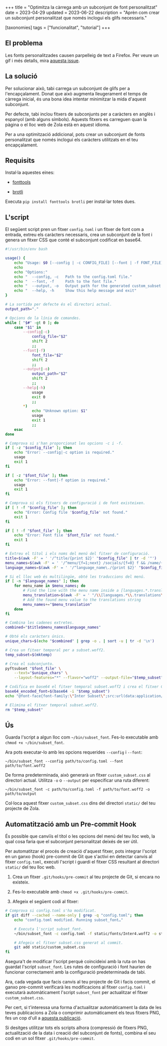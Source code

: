 +++
title = "Optimitza la càrrega amb un subconjunt de font personalitzat"
date = 2023-04-29
updated = 2023-06-22
description = "Aprèn com crear un subconjunt personalitzat que només inclogui els glifs necessaris."

[taxonomies]
tags = ["funcionalitat", "tutorial"]
+++

## El problema

Les fonts personalitzades causen parpelleig de text a Firefox. Per veure un gif i més detalls, mira [aquesta issue](https://github.com/welpo/tabi/issues/75).

## La solució

Per solucionar això, tabi carrega un subconjunt de glifs per a l'encapçalament. Donat que això augmenta lleugerament el temps de càrrega inicial, és una bona idea intentar minimitzar la mida d'aquest subconjunt.

Per defecte, tabi inclou fitxers de subconjunts per a caràcters en anglès i espanyol (amb alguns símbols). Aquests fitxers es carreguen quan la pàgina o el lloc web de Zola està en aquest idioma.

Per a una optimització addicional, pots crear un subconjunt de fonts personalitzat que només inclogui els caràcters utilitzats en el teu encapçalament.

## Requisits

Instal·la aquestes eines:

- [fonttools](https://github.com/fonttools/fonttools)

- [brotli](https://github.com/google/brotli)

Executa `pip install fonttools brotli` per instal·lar totes dues.

## L'script

El següent script pren un fitxer `config.toml` i un fitxer de font com a entrada, extreu els caràcters necessaris, crea un subconjunt de la font i genera un fitxer CSS que conté el subconjunt codificat en base64.

```bash
#!/usr/bin/env bash

usage() {
    echo "Usage: $0 [--config | -c CONFIG_FILE] [--font | -f FONT_FILE] [--output | -o OUTPUT_PATH]"
    echo
    echo "Options:"
    echo "  --config, -c   Path to the config.toml file."
    echo "  --font, -f     Path to the font file."
    echo "  --output, -o   Output path for the generated custom_subset.css file (default: current directory)"
    echo "  --help, -h     Show this help message and exit"
}

# La sortida per defecte és el directori actual.
output_path="."

# Opcions de la línia de comandes.
while [ "$#" -gt 0 ]; do
    case "$1" in
        --config|-c)
            config_file="$2"
            shift 2
            ;;
        --font|-f)
            font_file="$2"
            shift 2
            ;;
        --output|-o)
            output_path="$2"
            shift 2
            ;;
        --help|-h)
            usage
            exit 0
            ;;
        *)
            echo "Unknown option: $1"
            usage
            exit 1
            ;;
    esac
done

# Comprova si s'han proporcionat les opcions -c i -f.
if [ -z "$config_file" ]; then
    echo "Error: --config|-c option is required."
    usage
    exit 1
fi

if [ -z "$font_file" ]; then
    echo "Error: --font|-f option is required."
    usage
    exit 1
fi

# Comprova si els fitxers de configuració i de font existeixen.
if [ ! -f "$config_file" ]; then
    echo "Error: Config file '$config_file' not found."
    exit 1
fi

if [ ! -f "$font_file" ]; then
    echo "Error: Font file '$font_file' not found."
    exit 1
fi

# Extreu el títol i els noms del menú del fitxer de configuració.
title=$(awk -F' = ' '/^title/{print $2}' "$config_file" | tr -d '"')
menu_names=$(awk -F' = ' '/^menu/{f=1;next} /socials/{f=0} f && /name/{print $2}' "$config_file" | cut -d',' -f1 | tr -d '"' )
language_names=$(awk -F' = ' '/^language_name\./{print $2}' "$config_file" | tr -d '"' )

# Si el lloc web és multilingüe, obté les traduccions del menú.
if [ -n "$language_names" ]; then
    for menu_name in $menu_names; do
        # Find the line with the menu name inside a [languages.*.translations] section and get the translated menus.
        menu_translation=$(awk -F' = ' "/\\[languages.*\\.translations\\]/{f=1;next} /^\\[/ {f=0} f && /$menu_name =/{print \$2}" "$config_file" | tr -d '"' )
        # Add the found menu value to the translations string
        menu_names+="$menu_translation"
    done
fi

# Combina les cadenes extretes.
combined="$title$menu_names$language_names"

# Obté els caràcters únics.
unique_chars=$(echo "$combined" | grep -o . | sort -u | tr -d '\n')

# Crea un fitxer temporal per a subset.woff2.
temp_subset=$(mktemp)

# Crea el subconjunto.
pyftsubset "$font_file" \
    --text="$unique_chars" \
    --layout-features="*" --flavor="woff2" --output-file="$temp_subset" --with-zopfli

# Codifica en base64 el fitxer temporal subset.woff2 i crea el fitxer CSS.
base64_encoded_font=$(base64 -i "$temp_subset")
echo "@font-face{font-family:\"Inter Subset\";src:url(data:application/font-woff2;base64,$base64_encoded_font);}" > "$output_path/custom_subset.css"

# Elimina el fitxer temporal subset.woff2.
rm "$temp_subset"
```

## Ús

Guarda l'script a algun lloc com `~/bin/subset_font`. Fes-lo executable amb `chmod +x ~/bin/subset_font`.

Ara pots executar-lo amb les opcions requerides `--config` i `--font`:

```
~/bin/subset_font --config path/to/config.toml --font path/to/font.woff2
```

De forma predeterminada, això generarà un fitxer `custom_subset.css` al directori actual. Utilitza `-o` o `--output` per especificar una ruta diferent:

```
~/bin/subset_font -c path/to/config.toml -f path/to/font.woff2 -o path/to/output
```

Col·loca aquest fitxer `custom_subset.css` dins del directori `static/` del teu projecte de Zola.

## Automatització amb un Pre-commit Hook

És possible que canviïs el títol o les opcions del menú del teu lloc web, la qual cosa faria que el subconjunt personalitzat deixés de ser útil.

Per automatitzar el procés de creació d'aquest fitxer, pots integrar l'script en un ganxo (hook) pre-commit de Git que s'activi en detectar canvis al fitxer `config.toml`, executi l'script i guardi el fitxer CSS resultant al directori `static/` del teu lloc web.

1. Crea un fitxer `.git/hooks/pre-commit` al teu projecte de Git, si encara no existeix.

2. Fes-lo executable amb `chmod +x .git/hooks/pre-commit`.

3. Afegeix el següent codi al fitxer:

```bash
# Comprova si config.toml s'ha modificat.
if git diff --cached --name-only | grep -q "config.toml"; then
    echo "config.toml modified. Running subset_font…"

    # Executa l'script subset_font.
    ~/bin/subset_font -c config.toml -f static/fonts/Inter4.woff2 -o static/

    # Afegeix el fitxer subset.css generat al commit.
    git add static/custom_subset.css
fi
```

Asegura't de modificar l'script perquè coincideixi amb la ruta on has guardat l'script `subset_font`. Les rutes de configuració i font haurien de funcionar correctament amb la configuració predeterminada de tabi.

Ara, cada vegada que facis canvis al teu projecte de Git i facis commit, el ganxo pre-commit verificarà les modificacions al fitxer `config.toml` i executarà automàticament l'script `subset_font` per actualitzar el fitxer `custom_subset.css`.

Per cert, si t'interessa una forma d'actualitzar automàticament la data de les teves publicacions a Zola o comprimir automàticament els teus fitxers PNG, fes un cop d'ull a [aquesta publicació](https://osc.garden/ca/blog/zola-date-git-hook/).

Si desitges utilitzar tots els scripts alhora (compressió de fitxers PNG, actualització de la data i creació del subconjunt de fonts), combina el seu codi en un sol fitxer `.git/hooks/pre-commit`.
